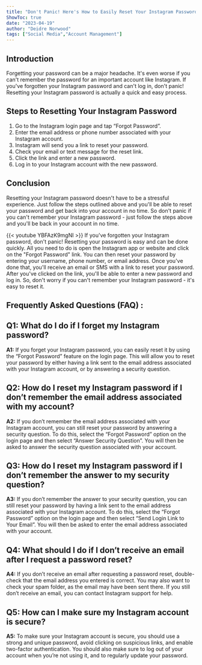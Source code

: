 ```yaml
---
title: "Don't Panic! Here's How to Easily Reset Your Instagram Password If You Forgot It"
ShowToc: true 
date: "2023-04-19"
author: "Deidre Norwood" 
tags: ["Social Media","Account Management"]
---
```

## Introduction
Forgetting your password can be a major headache. It's even worse if you can't remember the password for an important account like Instagram. If you've forgotten your Instagram password and can't log in, don't panic! Resetting your Instagram password is actually a quick and easy process. 

## Steps to Resetting Your Instagram Password
1. Go to the Instagram login page and tap “Forgot Password”. 
2. Enter the email address or phone number associated with your Instagram account. 
3. Instagram will send you a link to reset your password.
4. Check your email or text message for the reset link. 
5. Click the link and enter a new password. 
6. Log in to your Instagram account with the new password. 

## Conclusion
Resetting your Instagram password doesn't have to be a stressful experience. Just follow the steps outlined above and you'll be able to reset your password and get back into your account in no time. So don't panic if you can't remember your Instagram password - just follow the steps above and you'll be back in your account in no time.

{{< youtube YBFAzK9mgNI >}} 
If you've forgotten your Instagram password, don't panic! Resetting your password is easy and can be done quickly. All you need to do is open the Instagram app or website and click on the "Forgot Password" link. You can then reset your password by entering your username, phone number, or email address. Once you've done that, you'll receive an email or SMS with a link to reset your password. After you've clicked on the link, you'll be able to enter a new password and log in. So, don't worry if you can't remember your Instagram password - it's easy to reset it.

## Frequently Asked Questions (FAQ) :
## Q1: What do I do if I forget my Instagram password? 

**A1:** If you forget your Instagram password, you can easily reset it by using the “Forgot Password” feature on the login page. This will allow you to reset your password by either having a link sent to the email address associated with your Instagram account, or by answering a security question. 

## Q2: How do I reset my Instagram password if I don’t remember the email address associated with my account?

**A2:** If you don’t remember the email address associated with your Instagram account, you can still reset your password by answering a security question. To do this, select the “Forgot Password” option on the login page and then select “Answer Security Question”. You will then be asked to answer the security question associated with your account. 

## Q3: How do I reset my Instagram password if I don’t remember the answer to my security question?

**A3:** If you don’t remember the answer to your security question, you can still reset your password by having a link sent to the email address associated with your Instagram account. To do this, select the “Forgot Password” option on the login page and then select “Send Login Link to Your Email”. You will then be asked to enter the email address associated with your account. 

## Q4: What should I do if I don’t receive an email after I request a password reset?

**A4:** If you don’t receive an email after requesting a password reset, double-check that the email address you entered is correct. You may also want to check your spam folder, as the email may have been sent there. If you still don’t receive an email, you can contact Instagram support for help. 

## Q5: How can I make sure my Instagram account is secure?

**A5:** To make sure your Instagram account is secure, you should use a strong and unique password, avoid clicking on suspicious links, and enable two-factor authentication. You should also make sure to log out of your account when you’re not using it, and to regularly update your password.




